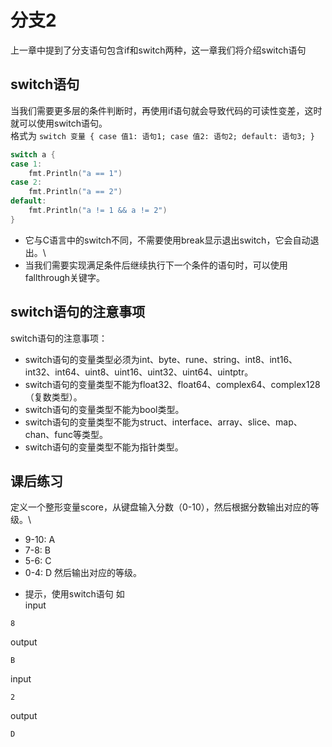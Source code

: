 # 分支2
上一章中提到了分支语句包含if和switch两种，这一章我们将介绍switch语句
## switch语句
当我们需要更多层的条件判断时，再使用if语句就会导致代码的可读性变差，这时就可以使用switch语句。\
格式为 `switch 变量 { case 值1: 语句1; case 值2: 语句2; default: 语句3; }`
```go
switch a {
case 1:
	fmt.Println("a == 1")
case 2:
	fmt.Println("a == 2")
default:
	fmt.Println("a != 1 && a != 2")
}
```
* 它与C语言中的switch不同，不需要使用break显示退出switch，它会自动退出。\
* 当我们需要实现满足条件后继续执行下一个条件的语句时，可以使用fallthrough关键字。

## switch语句的注意事项
switch语句的注意事项：
* switch语句的变量类型必须为int、byte、rune、string、int8、int16、int32、int64、uint8、uint16、uint32、uint64、uintptr。
* switch语句的变量类型不能为float32、float64、complex64、complex128（复数类型）。
* switch语句的变量类型不能为bool类型。
* switch语句的变量类型不能为struct、interface、array、slice、map、chan、func等类型。
* switch语句的变量类型不能为指针类型。

## 课后练习
定义一个整形变量score，从键盘输入分数（0-10），然后根据分数输出对应的等级。\
- 9-10: A
- 7-8: B
- 5-6: C
- 0-4: D
然后输出对应的等级。
* 提示，使用switch语句
如\
input
```input
8
```
output
```output
B
```
input
```input
2
```
output
```output
D
```